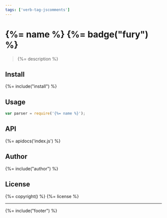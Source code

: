 ```yaml
---
tags: ['verb-tag-jscomments']
---
```

# {%= name %} {%= badge("fury") %}

> {%= description %}

## Install
{%= include("install") %}

## Usage

```js
var parser = require('{%= name %}');
```

## API
{%= apidocs('index.js') %}

## Author
{%= include("author") %}

## License
{%= copyright() %}
{%= license %}

***

{%= include("footer") %}


[gray-matter]: https://github.com/jonschlinkert/gray-matter "front matter parser"
[globby]: https://github.com/sindresorhus/globby
